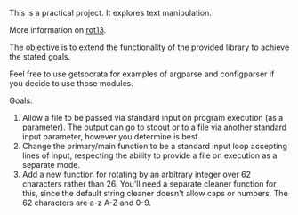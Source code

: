 This is a practical project. It explores text manipulation. 

More information on [rot13](http://en.wikipedia.org/wiki/ROT13).    
    
The objective is to extend the functionality of the provided library to achieve the stated goals.    
    
Feel free to use getsocrata for examples of argparse and configparser if you decide to use those modules.    
    
    
    
Goals:    
    
1. Allow a file to be passed via standard input on program execution (as a parameter). The output can go to stdout or to a file via another standard input parameter, however you determine is best.    
2. Change the primary/main function to be a standard input loop accepting lines of input, respecting the ability to provide a file on execution as a separate mode.    
3. Add a new function for rotating by an arbitrary integer over 62 characters rather than 26. You'll need a separate cleaner function for this, since the default string cleaner doesn't allow caps or numbers. The 62 characters are a-z A-Z and 0-9.    
    
